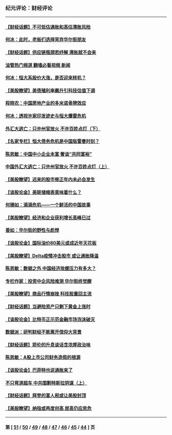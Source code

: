 ### 纪元评论：财经评论
---
#### [【财经话题】不可低估通胀和高估滞胀风险](../../pages/nsc1026/n13300505.md?10230330) 
#### [何冰：此时，老板们选择背弃华尔街朋友](../../pages/nsc1026/n13295291.md?10230330) 
#### [【财经话题】供应链瓶颈若纾解 滞胀就不会来](../../pages/nsc1026/n13286759.md?10230330) 
#### [油管热门频道 翻墙必看视频 新闻](ok?10230330)
#### [何冰：恒大系股价大涨，是否迎来转机？](../../pages/nsc1026/n13276822.md?10230330) 
#### [【美股瞭望】美债殖利率飙升引科技估值下调](../../pages/nsc1026/n13267775.md?10230330) 
#### [程晓农：中国房地产业的多米诺骨牌效应](../../pages/nsc1026/n13259673.md?10230330) 
#### [何冰：透视许家印发迹史与恒大爆雷危机](../../pages/nsc1026/n13253937.md?10230330) 
#### [外汇大逃亡：只许州官放火 不许百姓点灯（下）](../../pages/nsc1026/n13245748.md?10230330) 
#### [【名家专栏】恒大债务危机是中国版雷曼时刻？](../../pages/nsc1026/n13242613.md?10230330) 
#### [陈思敏：中国中小企业未富 奢谈“共同富裕”](../../pages/nsc1026/n13241213.md?10230330) 
#### [中国外汇大逃亡：只许州官放火 不许百姓点灯（上）](../../pages/nsc1026/n13228773.md?10230330) 
#### [【美股瞭望】迟来的股市修正年内未必会发生](../../pages/nsc1026/n13223100.md?10230330) 
#### [【谈股论金】美联储缩表意味着什么？](../../pages/nsc1026/n13174610.md?10230330) 
#### [何珊如：滴滴危机——一个鲜活的中国故事](../../pages/nsc1026/n13151962.md?10230330) 
#### [【美股瞭望】经济和企业获利增长高峰已过](../../pages/nsc1026/n13134466.md?10230330) 
#### [善如：华尔街的野性与彪悍](../../pages/nsc1026/n13112664.md?10230330) 
#### [【谈股论金】国际油价80美元或成近年天花板](../../pages/nsc1026/n13108524.md?10230330) 
#### [【美股瞭望】Delta疫情冲击股市 或让通胀降温](../../pages/nsc1026/n13100297.md?10230330) 
#### [陈思敏：数据之外 中国经济放缓压力有多大？](../../pages/nsc1026/n13085576.md?10230330) 
#### [专栏作家：投资中企风险难测 华尔街终觉醒](../../pages/nsc1026/n13079366.md?10230330) 
#### [【美股瞭望】商品行情崩挫 科技股重回主流](../../pages/nsc1026/n13029798.md?10230330) 
#### [【财经话题】当避险资产只剩下黄金上涨时](../../pages/nsc1026/n12975626.md?10230330) 
#### [【谈股论金】比特币正示范金融市场泡沫破灭](../../pages/nsc1026/n12961769.md?10230330) 
#### [数据派：研判财经不能离开信仰大背景](../../pages/nsc1026/n12932684.md?10230330) 
#### [【财经话题】耶伦的升息谈话含浓厚政治味](../../pages/nsc1026/n12927299.md?10230330) 
#### [陈思敏：A股上市公司财务造假的根源](../../pages/nsc1026/n11229323.md?10230330) 
#### [【谈股论金】巴菲特也说通胀来了](../../pages/nsc1026/n12922463.md?10230330) 
#### [不只弯道超车 中共围剿特斯拉阴谋（上）](../../pages/nsc1026/n12919595.md?10230330) 
#### [【财经话题】拜登的富人税或让美股封顶](../../pages/nsc1026/n12899125.md?10230330) 
#### [【美股瞭望】纳指或再度创高 居高仍应思危](../../pages/nsc1026/n12878350.md?10230330) 

---
#### 第 [ [51](./51.md?10230330) / [50](./50.md?10230330) / [49](./49.md?10230330) / [48](./48.md?10230330) / [47](./47.md?10230330) / [46](./46.md?10230330) / [45](./45.md?10230330) / [44](./44.md?10230330) ] 页
